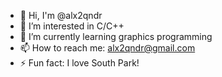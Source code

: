 - 👋 Hi, I'm @alx2qndr
- 👀 I’m interested in C/C++
- 🌱 I’m currently learning graphics programming
- 📫 How to reach me: alx2qndr@gmail.com
- ⚡ Fun fact: I love South Park!

<!---
alx2qndr/alx2qndr is a ✨ special ✨ repository because its `README.md` (this file) appears on your GitHub profile.
You can click the Preview link to take a look at your changes.
--->
